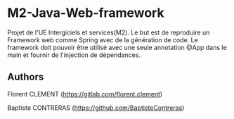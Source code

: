 # M2-Java-Web-framework

Projet de l'UE Intergiciels et services(M2). Le but est de reproduire un Framework web comme Spring avec de la génération de code. Le framework doit pouvoir être utilisé avec une seule annotation @App dans le main et fournir de l'injection de dépendances.

## Authors
Florent CLEMENT (https://gitlab.com/florent.clement)

Baptiste CONTRERAS (https://github.com/BaptisteContreras)
